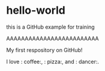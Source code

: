 # hello-world
this is a GitHub example for training

AAAAAAAAAAAAAAAAAAAAAAAAA

My first respository on GitHub!

I love : coffee:, : pizza:, and : dancer:.
